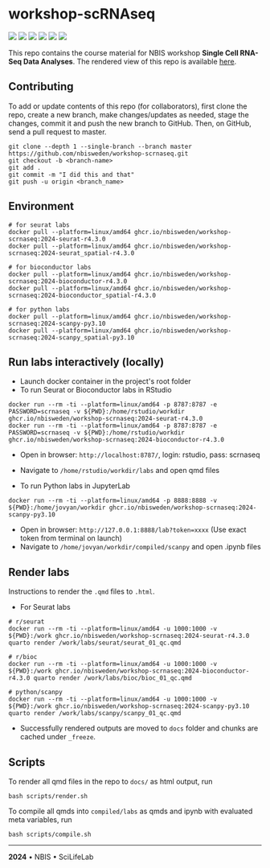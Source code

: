 # workshop-scRNAseq

![](https://github.com/NBISweden/workshop-scRNAseq/actions/workflows/docker-publish-seurat.yaml/badge.svg) ![](https://github.com/NBISweden/workshop-scRNAseq/actions/workflows/docker-publish-bioconductor.yaml/badge.svg) ![](https://github.com/NBISweden/workshop-scRNAseq/actions/workflows/docker-publish-scanpy.yaml/badge.svg) ![](https://github.com/NBISweden/workshop-scRNAseq/actions/workflows/docker-publish-seurat-spatial.yaml/badge.svg) ![](https://github.com/NBISweden/workshop-scRNAseq/actions/workflows/docker-publish-bioconductor-spatial.yaml/badge.svg) ![](https://github.com/NBISweden/workshop-scRNAseq/actions/workflows/docker-publish-scanpy-spatial.yaml/badge.svg)

This repo contains the course material for NBIS workshop **Single Cell RNA-Seq Data Analyses**. The rendered view of this repo is available [here](https://nbisweden.github.io/workshop-scrnaseq/).

## Contributing

To add or update contents of this repo (for collaborators), first clone the repo, create a new branch, make changes/updates as needed, stage the changes, commit it and push the new branch to GitHub. Then, on GitHub, send a pull request to master.

```
git clone --depth 1 --single-branch --branch master https://github.com/nbisweden/workshop-scrnaseq.git
git checkout -b <branch-name>
git add .
git commit -m "I did this and that"
git push -u origin <branch_name>
```

## Environment

```
# for seurat labs
docker pull --platform=linux/amd64 ghcr.io/nbisweden/workshop-scrnaseq:2024-seurat-r4.3.0
docker pull --platform=linux/amd64 ghcr.io/nbisweden/workshop-scrnaseq:2024-seurat_spatial-r4.3.0

# for bioconductor labs
docker pull --platform=linux/amd64 ghcr.io/nbisweden/workshop-scrnaseq:2024-bioconductor-r4.3.0
docker pull --platform=linux/amd64 ghcr.io/nbisweden/workshop-scrnaseq:2024-bioconductor_spatial-r4.3.0

# for python labs
docker pull --platform=linux/amd64 ghcr.io/nbisweden/workshop-scrnaseq:2024-scanpy-py3.10
docker pull --platform=linux/amd64 ghcr.io/nbisweden/workshop-scrnaseq:2024-scanpy_spatial-py3.10
```

## Run labs interactively (locally)

- Launch docker container in the project's root folder
- To run Seurat or Bioconductor labs in RStudio

```
docker run --rm -ti --platform=linux/amd64 -p 8787:8787 -e PASSWORD=scrnaseq -v ${PWD}:/home/rstudio/workdir ghcr.io/nbisweden/workshop-scrnaseq:2024-seurat-r4.3.0
docker run --rm -ti --platform=linux/amd64 -p 8787:8787 -e PASSWORD=scrnaseq -v ${PWD}:/home/rstudio/workdir ghcr.io/nbisweden/workshop-scrnaseq:2024-bioconductor-r4.3.0
```

- Open in browser: `http://localhost:8787/`, login: rstudio, pass: scrnaseq
- Navigate to `/home/rstudio/workdir/labs` and open qmd files

- To run Python labs in JupyterLab

```
docker run --rm -ti --platform=linux/amd64 -p 8888:8888 -v ${PWD}:/home/jovyan/workdir ghcr.io/nbisweden/workshop-scrnaseq:2024-scanpy-py3.10
```

- Open in browser: `http://127.0.0.1:8888/lab?token=xxxx` (Use exact token from terminal on launch)
- Navigate to `/home/jovyan/workdir/compiled/scanpy` and open .ipynb files

## Render labs

Instructions to render the `.qmd` files to `.html`.

- For Seurat labs

```
# r/seurat
docker run --rm -ti --platform=linux/amd64 -u 1000:1000 -v ${PWD}:/work ghcr.io/nbisweden/workshop-scrnaseq:2024-seurat-r4.3.0 quarto render /work/labs/seurat/seurat_01_qc.qmd

# r/bioc
docker run --rm -ti --platform=linux/amd64 -u 1000:1000 -v ${PWD}:/work ghcr.io/nbisweden/workshop-scrnaseq:2024-bioconductor-r4.3.0 quarto render /work/labs/bioc/bioc_01_qc.qmd

# python/scanpy
docker run --rm -ti --platform=linux/amd64 -u 1000:1000 -v ${PWD}:/work ghcr.io/nbisweden/workshop-scrnaseq:2024-scanpy-py3.10 quarto render /work/labs/scanpy/scanpy_01_qc.qmd
```

- Successfully rendered outputs are moved to `docs` folder and chunks are cached under `_freeze`.

## Scripts

To render all qmd files in the repo to `docs/` as html output, run

```
bash scripts/render.sh
```

To compile all qmds into `compiled/labs` as qmds and ipynb with evaluated meta variables, run

```
bash scripts/compile.sh
```

---

**2024** • NBIS • SciLifeLab
